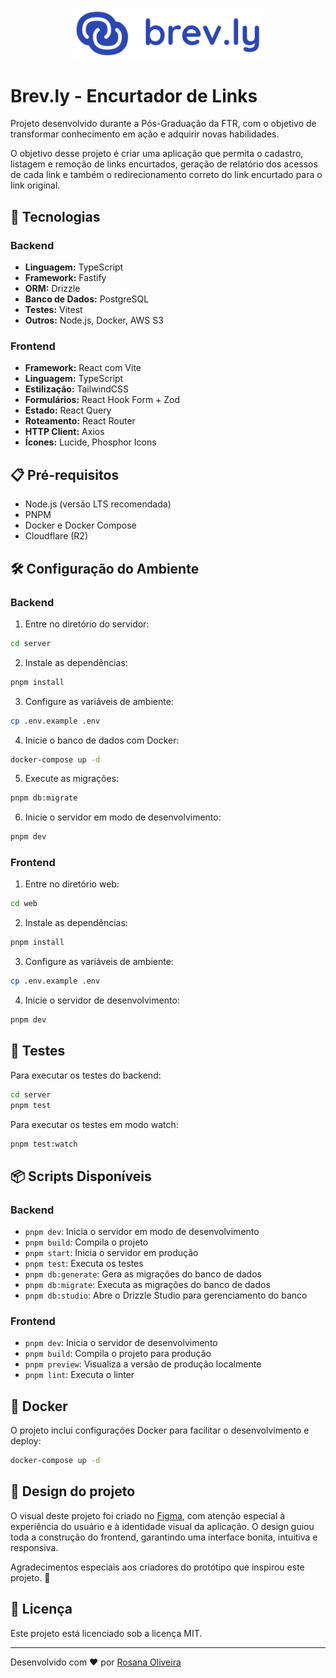 <p align="center">
    <img src="https://github.com/RosyProgramming/Brev.ly/blob/main/web/src/assets/Logo.svg" alt="Logo do Projeto"  width="300"/>
</p>

# Brev.ly - Encurtador de Links

Projeto desenvolvido durante a Pós-Graduação da FTR, com o objetivo de transformar conhecimento em ação e adquirir novas habilidades.

O objetivo desse projeto é criar uma aplicação que permita o cadastro, listagem e remoção de links encurtados, geração de relatório dos acessos de cada link e também o redirecionamento correto do link encurtado para o link original.

## 🚀 Tecnologias

### Backend

- **Linguagem:** TypeScript
- **Framework:** Fastify
- **ORM:** Drizzle
- **Banco de Dados:** PostgreSQL
- **Testes:** Vitest
- **Outros:** Node.js, Docker, AWS S3

### Frontend

- **Framework:** React com Vite
- **Linguagem:** TypeScript
- **Estilização:** TailwindCSS
- **Formulários:** React Hook Form + Zod
- **Estado:** React Query
- **Roteamento:** React Router
- **HTTP Client:** Axios
- **Ícones:** Lucide, Phosphor Icons


## 📋 Pré-requisitos

- Node.js (versão LTS recomendada)
- PNPM
- Docker e Docker Compose
- Cloudflare (R2)

## 🛠️ Configuração do Ambiente

### Backend

1. Entre no diretório do servidor:

```bash
cd server
```

2. Instale as dependências:

```bash
pnpm install
```

3. Configure as variáveis de ambiente:

```bash
cp .env.example .env
```

4. Inicie o banco de dados com Docker:

```bash
docker-compose up -d
```

5. Execute as migrações:

```bash
pnpm db:migrate
```

6. Inicie o servidor em modo de desenvolvimento:

```bash
pnpm dev
```

### Frontend

1. Entre no diretório web:

```bash
cd web
```

2. Instale as dependências:

```bash
pnpm install
```

3. Configure as variáveis de ambiente:

```bash
cp .env.example .env
```

4. Inicie o servidor de desenvolvimento:

```bash
pnpm dev
```

## 🧪 Testes

Para executar os testes do backend:

```bash
cd server
pnpm test
```

Para executar os testes em modo watch:

```bash
pnpm test:watch
```

## 📦 Scripts Disponíveis

### Backend

- `pnpm dev`: Inicia o servidor em modo de desenvolvimento
- `pnpm build`: Compila o projeto
- `pnpm start`: Inicia o servidor em produção
- `pnpm test`: Executa os testes
- `pnpm db:generate`: Gera as migrações do banco de dados
- `pnpm db:migrate`: Executa as migrações do banco de dados
- `pnpm db:studio`: Abre o Drizzle Studio para gerenciamento do banco

### Frontend

- `pnpm dev`: Inicia o servidor de desenvolvimento
- `pnpm build`: Compila o projeto para produção
- `pnpm preview`: Visualiza a versão de produção localmente
- `pnpm lint`: Executa o linter

## 🐳 Docker

O projeto inclui configurações Docker para facilitar o desenvolvimento e deploy:

```bash
docker-compose up -d
```

## 🎨 Design do projeto

O visual deste projeto foi criado no [Figma](https://www.figma.com/community/file/1477335071553579816), com atenção especial à experiência do usuário e à identidade visual da aplicação. O design guiou toda a construção do frontend, garantindo uma interface bonita, intuitiva e responsiva.

Agradecimentos especiais aos criadores do protótipo que inspirou este projeto. 💜


## 📄 Licença

Este projeto está licenciado sob a licença MIT.

---

Desenvolvido com ❤️ por [Rosana Oliveira](https://github.com/RosyProgramming/)




